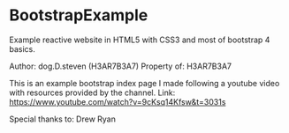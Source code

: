 # BootstrapExample
Example reactive website in HTML5 with CSS3 and most of bootstrap 4 basics.

Author: dog.D.steven (H3AR7B3A7)
Property of: H3AR7B3A7

This is an example bootstrap index page I made following a youtube video with resources provided by the channel.
Link: https://www.youtube.com/watch?v=9cKsq14Kfsw&t=3031s

Special thanks to: Drew Ryan
